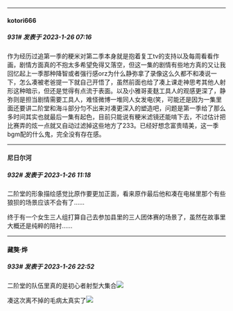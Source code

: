 

*****

####  kotori666  
##### 931#       发表于 2023-1-26 07:16

作为经历过追第一季的粳米对第二季本身就是抱着复工tv的支持以及每周看看作画，剧情方面真的不抱太多希望免得又落空，但这一集的剧情有些地方真的又让我回忆起上一季那种降智或者强行感orz为什么静弥拿了录像这么久都不和凑说一下，怎么凑被老爸提一下就自己开悟了，虽然前面也给了凑上课走神思考其他人射形这种暗示，但还是觉得有点流于表面。以及小雅哥麦麸工具人的观感更深了，静弥则是担当剧情需要工具人，难怪微博一堆同人女发电(笑，可能还是因为一集里面还要讲二阶堂和海斗部分匀不出来对凑更深入的塑造吧，问题是第一季给了那么多时间其实也就最后一集有起色，目前只能说有粳米滤镜还能啃下去，不过估计把比赛弄的炫一点就又自动过滤掉这些地方了233。已经好想念富贵晴美，这一季bgm配的什么鬼，完全没有存在感。



*****

####  尼日尔河  
##### 932#       发表于 2023-1-26 11:18

二阶堂的形象描绘感觉比原作要更加正面，看来原作最后他和凑在电梯里那个有些狼狈的场景应该不会有了……

终于有一个女生三人组打算自己去参加县里的三人团体赛的场景了，虽然在故事里大概还是纯粹的陪衬……



*****

####  藏獒·烨  
##### 933#       发表于 2023-1-26 22:52

二阶堂的队伍里真的是初心者射型大集合<img src="https://static.saraba1st.com/image/smiley/face2017/066.png" referrerpolicy="no-referrer">

凑这次离不掉的毛病太真实了<img src="https://static.saraba1st.com/image/smiley/face2017/018.png" referrerpolicy="no-referrer">

